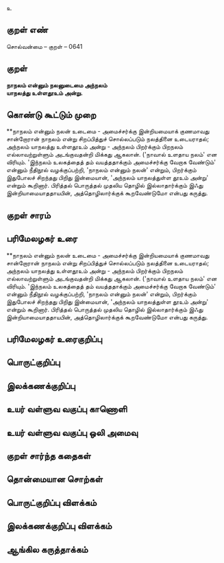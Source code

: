 உ

## குறள் எண் 

சொல்வன்மை  – குறள் – 0641  

## குறள் 

**நாநலம் என்னும் நலனுடைமை அந்நலம்  
யாநலத்து உள்ளதூஉம் அன்று.**  

## கொண்டு கூட்டும் முறை

**நாநலம் என்னும் நலன் உடைமை - அமைச்சர்க்கு இன்றியமையாக் குணமாவது சான்றோரான் நாநலம் என்று சிறப்பித்துச் சொல்லப்படும் நலத்தினை உடையராதல்; அந்நலம் யாநலத்து உள்ளதூஉம் அன்று - அந்நலம் பிறர்க்கும் பிறநலம் எல்லாவற்றுள்ளும் அடங்குவதன்றி மிக்கது ஆகலான். ('நாவால் உளதாய நலம்' என விரியும். 'இந்நலம் உலகத்தைத் தம் வயத்ததாக்கும் அமைச்சர்க்கு வேறாக வேண்டும்' என்னும் நீதிநூல் வழக்குப்பற்றி, 'நாநலம் என்னும் நலன்' என்றும், பிறர்க்கும் இதுபோலச் சிறந்தது பிறிது இன்மையான், 'அந்நலம் யாநலத்துள்ள தூஉம் அன்று' என்றும் கூறினார். பிரித்தல் பொருத்தல் முதலிய தொழில் இல்லாதார்க்கும் இஃது இன்றியாமையாததாயபின், அத்தொழிலார்க்குக் கூறவேண்டுமோ என்பது கருத்து.  

## குறள் சாரம் 


## பரிமேலழகர் உரை

**நாநலம் என்னும் நலன் உடைமை - அமைச்சர்க்கு இன்றியமையாக் குணமாவது சான்றோரான் நாநலம் என்று சிறப்பித்துச் சொல்லப்படும் நலத்தினை உடையராதல்; அந்நலம் யாநலத்து உள்ளதூஉம் அன்று - அந்நலம் பிறர்க்கும் பிறநலம் எல்லாவற்றுள்ளும் அடங்குவதன்றி மிக்கது ஆகலான். ('நாவால் உளதாய நலம்' என விரியும். 'இந்நலம் உலகத்தைத் தம் வயத்ததாக்கும் அமைச்சர்க்கு வேறாக வேண்டும்' என்னும் நீதிநூல் வழக்குப்பற்றி, 'நாநலம் என்னும் நலன்' என்றும், பிறர்க்கும் இதுபோலச் சிறந்தது பிறிது இன்மையான், 'அந்நலம் யாநலத்துள்ள தூஉம் அன்று' என்றும் கூறினார். பிரித்தல் பொருத்தல் முதலிய தொழில் இல்லாதார்க்கும் இஃது இன்றியாமையாததாயபின், அத்தொழிலார்க்குக் கூறவேண்டுமோ என்பது கருத்து.  

## பரிமேலழகர் உரைகுறிப்பு   


## பொருட்குறிப்பு 


## இலக்கணக்குறிப்பு  


## உயர் வள்ளுவ வகுப்பு காணொளி


## உயர் வள்ளுவ வகுப்பு ஒலி அமைவு 

 
## குறள் சார்ந்த கதைகள் 


## தொன்மையான சொற்கள்


## பொருட்குறிப்பு விளக்கம்


## இலக்கணக்குறிப்பு விளக்கம்


## ஆங்கில கருத்தாக்கம் 


